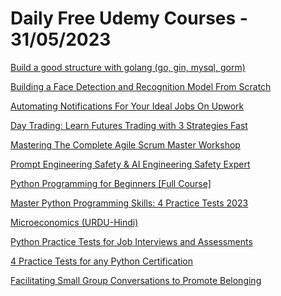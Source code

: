 # Daily Free Udemy Courses - 31/05/2023

[Build a good structure with golang (go, gin, mysql, gorm)](https://www.udemy.com/course/build-a-good-structure-with-golang-go-gin-mysql-gorm/?couponCode=6A9CB6E8B2FFB5D0C10B)
[Building a Face Detection and Recognition Model From Scratch](https://www.udemy.com/course/building-a-face-detection-and-recognition-model-from-scratch/?couponCode=76F65DFCBD982A45C413)
[Automating Notifications For Your Ideal Jobs On Upwork](https://www.udemy.com/course/ideal-jobs-on-upwork/?couponCode=ANFYIJOUEXPJUN042023)
[Day Trading: Learn Futures Trading with 3 Strategies Fast](https://www.udemy.com/course/day-trading-futures-trading-to-make-money-work-for-you/?couponCode=90B5EE0FD32B76E6F1F8)
[Mastering The Complete Agile Scrum Master Workshop](https://www.udemy.com/course/mastering-agile-scrum-workshop/?couponCode=BAC2562F25805414490E)
[Prompt Engineering Safety & AI Engineering Safety Expert](https://www.udemy.com/course/prompt-engineering-safety-ai-engineering-safety-expert/?couponCode=4DE0C9E3F16D7C7BE5BA)
[Python Programming for Beginners [Full Course]](https://www.udemy.com/course/python-for-beginners-full-course-in-hindi/?couponCode=FB44F1A5390F0B612890)
[Master Python Programming Skills: 4 Practice Tests 2023](https://www.udemy.com/course/master-python-programming-skills-4-practice-tests/?couponCode=7DF9AAA3B58D7F4E6621)
[Microeconomics (URDU-Hindi)](https://www.udemy.com/course/microeconomics-urdu-hindi/?couponCode=F851F019299F1CAC3443)
[Python Practice Tests for Job Interviews and Assessments](https://www.udemy.com/course/python-practice-tests-for-job-interviews-and-assessments/?couponCode=10A8AD718D76A676B9DA)
[4 Practice Tests for any Python Certification](https://www.udemy.com/course/4-practice-tests-for-any-python-certification/?couponCode=3242FDA35BDF4FEC30F0)
[Facilitating Small Group Conversations to Promote Belonging](https://www.udemy.com/course/small-group-discussion-facilitation-training-mastery/?couponCode=FACILITATEMAY)
